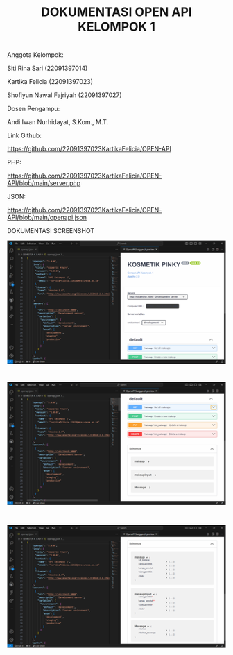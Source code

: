 <div align="center">
<h1>	DOKUMENTASI OPEN API KELOMPOK 1 </h>
<h1>	 </h>
</div>

Anggota Kelompok:

Siti Rina Sari          (22091397014)

Kartika Felicia         (22091397023)

Shofiyun Nawal Fajriyah (22091397027)


Dosen Pengampu:

Andi Iwan Nurhidayat, S.Kom., M.T.


Link Github:

https://github.com/22091397023KartikaFelicia/OPEN-API

PHP:

https://github.com/22091397023KartikaFelicia/OPEN-API/blob/main/server.php

JSON:

https://github.com/22091397023KartikaFelicia/OPEN-API/blob/main/openapi.json

DOKUMENTASI SCREENSHOT

![Alt text](https://github.com/22091397023KartikaFelicia/OPEN-API/blob/main/Screnshhot_folder/Cuplikan%20layar%202024-03-13%20141529.png)
<h1>	 </h>

![Alt text](https://github.com/22091397023KartikaFelicia/OPEN-API/blob/main/Screnshhot_folder/Cuplikan%20layar%202024-03-13%20141551.png)
<h1>	 </h>

![Alt text](https://github.com/22091397023KartikaFelicia/OPEN-API/blob/main/Screnshhot_folder/Cuplikan%20layar%202024-03-13%20141652.png)
<h1>	 </h>
